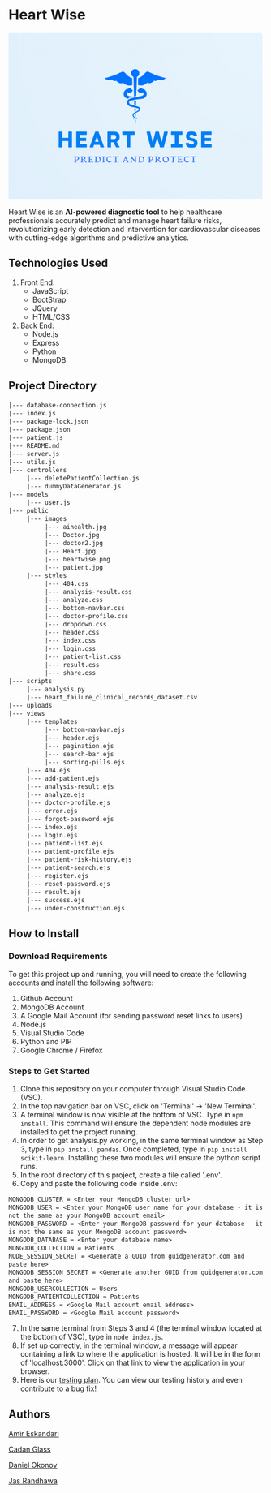 # Heart Wise
![Heart Wise Banner](/public/images/heartwise.png)

Heart Wise is an **AI-powered diagnostic tool** to help healthcare professionals accurately predict and manage heart failure risks, revolutionizing early detection and intervention for cardiovascular diseases with cutting-edge algorithms and predictive analytics.

## Technologies Used
1. Front End:
    - JavaScript
    - BootStrap
    - JQuery
    - HTML/CSS
2. Back End:
    - Node.js
    - Express
    - Python
    - MongoDB

## Project Directory

```
|--- database-connection.js
|--- index.js
|--- package-lock.json
|--- package.json
|--- patient.js
|--- README.md
|--- server.js
|--- utils.js
|--- controllers
     |--- deletePatientCollection.js
     |--- dummyDataGenerator.js
|--- models
     |--- user.js
|--- public
     |--- images
          |--- aihealth.jpg
          |--- Doctor.jpg
          |--- doctor2.jpg
          |--- Heart.jpg
          |--- heartwise.png
          |--- patient.jpg
     |--- styles
          |--- 404.css
          |--- analysis-result.css
          |--- analyze.css
          |--- bottom-navbar.css
          |--- doctor-profile.css
          |--- dropdown.css
          |--- header.css
          |--- index.css
          |--- login.css
          |--- patient-list.css
          |--- result.css
          |--- share.css
|--- scripts
     |--- analysis.py
     |--- heart_failure_clinical_records_dataset.csv
|--- uploads
|--- views
     |--- templates
          |--- bottom-navbar.ejs
          |--- header.ejs
          |--- pagination.ejs
          |--- search-bar.ejs
          |--- sorting-pills.ejs
     |--- 404.ejs
     |--- add-patient.ejs
     |--- analysis-result.ejs
     |--- analyze.ejs
     |--- doctor-profile.ejs
     |--- error.ejs
     |--- forgot-password.ejs
     |--- index.ejs
     |--- login.ejs
     |--- patient-list.ejs
     |--- patient-profile.ejs
     |--- patient-risk-history.ejs
     |--- patient-search.ejs
     |--- register.ejs
     |--- reset-password.ejs
     |--- result.ejs
     |--- success.ejs
     |--- under-construction.ejs
```
## How to Install
### Download Requirements
To get this project up and running, you will need to create the following accounts and install the following software:
1. Github Account
2. MongoDB Account
3. A Google Mail Account (for sending password reset links to users)
4. Node.js
3. Visual Studio Code
4. Python and PIP
5. Google Chrome / Firefox

### Steps to Get Started
1. Clone this repository on your computer through Visual Studio Code (VSC). 
2. In the top navigation bar on VSC, click on 'Terminal' -> 'New Terminal'.
3. A terminal window is now visible at the bottom of VSC. Type in `npm install`. This command will ensure the dependent node modules are installed to get the project running.
4. In order to get analysis.py working, in the same terminal window as Step 3, type in `pip install pandas`. Once completed, type in `pip install scikit-learn`. Installing these two modules will ensure the python script runs.
5. In the root directory of this project, create a file called '.env'. 
6. Copy and paste the following code inside .env:
```
MONGODB_CLUSTER = <Enter your MongoDB cluster url>
MONGODB_USER = <Enter your MongoDB user name for your database - it is not the same as your MongoDB account email>
MONGODB_PASSWORD = <Enter your MongoDB password for your database - it is not the same as your MongoDB account password>
MONGODB_DATABASE = <Enter your database name>
MONGODB_COLLECTION = Patients
NODE_SESSION_SECRET = <Generate a GUID from guidgenerator.com and paste here>
MONGODB_SESSION_SECRET = <Generate another GUID from guidgenerator.com and paste here>
MONGODB_USERCOLLECTION = Users
MONGODB_PATIENTCOLLECTION = Patients
EMAIL_ADDRESS = <Google Mail account email address>
EMAIL_PASSWORD = <Google Mail account password>
```
7. In the same terminal from Steps 3 and 4 (the terminal window located at the bottom of VSC), type in `node index.js`.
8. If set up correctly, in the terminal window, a message will appear containing a link to where the application is hosted. It will be in the form of 'localhost:3000'. Click on that link to view the application in your browser.
9. Here is our [testing plan](https://docs.google.com/spreadsheets/d/12ZFcGtFpCMN1wZ5vDrhNiNGaxBmXxR2ixeeSjZpjWRk/edit#gid=394496370). You can view our testing history and even contribute to a bug fix!



## Authors
[Amir Eskandari](https://github.com/am-eskandari)

[Cadan Glass](https://github.com/CadanGlass)

[Daniel Okonov](https://github.com/DanielOkonov)

[Jas Randhawa](https://github.com/jasr1)